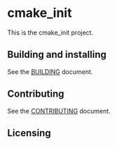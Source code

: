 # cmake_init

This is the cmake_init project.

## Building and installing

See the [BUILDING](BUILDING.md) document.

## Contributing

See the [CONTRIBUTING](CONTRIBUTING.md) document.

## Licensing

<!--
Please go to https://choosealicense.com/licenses/ and choose a license that
fits your needs. The recommended license for a project of this type is the
GNU AGPLv3.
-->
